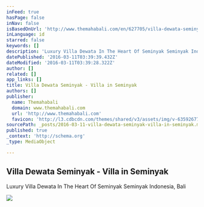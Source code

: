 ```yaml
---
inFeed: true
hasPage: false
inNav: false
isBasedOnUrl: 'http://www.themahabali.com/en/627705/villa-dewata-seminyak'
inLanguage: id
starred: false
keywords: []
description: 'Luxury Villa Dewata In The Heart Of Seminyak Seminyak Indonesia, Bali'
datePublished: '2016-03-11T03:39:39.432Z'
dateModified: '2016-03-11T03:39:28.322Z'
author: []
related: []
app_links: []
title: Villa Dewata Seminyak - Villa in Seminyak
authors: []
publisher:
  name: Themahabali
  domain: www.themahabali.com
  url: 'http://www.themahabali.com'
  favicon: 'http://l3.cdbcdn.com/themes/shared/v3/assets/img/v-635926770992479107/nonicon.ico?f=18'
sourcePath: _posts/2016-03-11-villa-dewata-seminyak-villa-in-seminyak.md
published: true
_context: 'http://schema.org'
_type: MediaObject

---
```

<article style=""><h1>Villa Dewata Seminyak - Villa in Seminyak</h1><p>Luxury Villa Dewata In The Heart Of Seminyak Seminyak Indonesia, Bali</p><img src="https://s3-us-west-2.amazonaws.com/the-grid-img/p/141dbedfb8b7a23148fcb13c82a0f761e3501b20.jpg" /></article>